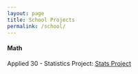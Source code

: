 ```yaml
---
layout: page
title: School Projects
permalink: /school/
---
```


#### Math

Applied 30 - Statistics Project: [Stats Project](applied30 "Applied 11 Math Stats Project")
